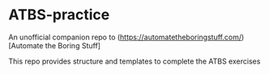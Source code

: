 # ATBS-practice

An unofficial companion repo to (https://automatetheboringstuff.com/)[Automate the Boring Stuff]

This repo provides structure and templates to complete the ATBS exercises
